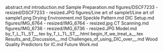 abstract.md
introduction.md
Sample Preparation.md
figures/DSCF7233 - resized/DSCF7233 - resized.JPG
figures/Line art of sample1/Line art of sample1.png
Drying Environment.md
Speckle Pattern.md
DIC Setup.md
figures/IMG_6764 - resized/IMG_6764 - resized.jpg
CT Scanning.md
figures/IMG_6736 - resized/IMG_6736 - resized.JPG
Model.md
by_T_L_TL_ST__.tex
by_T_L_TL_ST__.html
begin_If_we_treat_a__.tex
Results_and_Discussion__.md
Challenges_of_using_DIC_over__.md
Wood Quality Predictors for IC.md
Future Work.md
  